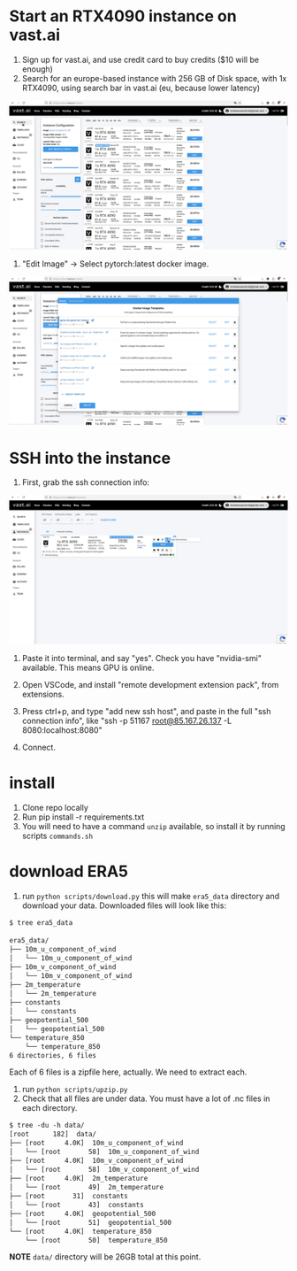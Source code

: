 # Start an RTX4090 instance on vast.ai

1. Sign up for vast.ai, and use credit card to buy credits ($10 will be enough)
1. Search for an europe-based instance with 256 GB of Disk space, with 1x RTX4090, using search bar in vast.ai (eu, because lower latency)

![alt text](vastai.png)

1. "Edit Image" -> Select pytorch:latest docker image. 

![alt text](pytorch.png)

# SSH into the instance

1. First, grab the ssh connection info:

![alt text](ssh.png)

1. Paste it into terminal, and say "yes". Check you have "nvidia-smi" available. This means GPU is online.

1. Open VSCode, and install "remote development extension pack", from extensions.

1. Press ctrl+p, and type "add new ssh host", and paste in the full "ssh connection info", like "ssh -p 51167 root@85.167.26.137 -L 8080:localhost:8080"

1. Connect.

# install

1. Clone repo locally
1. Run pip install -r requirements.txt
1. You will need to have a command `unzip` available, so install it by running scripts `commands.sh`

# download ERA5

1. run `python scripts/download.py` this will make `era5_data` directory and download your data. Downloaded files will look like this:

```
$ tree era5_data

era5_data/
├── 10m_u_component_of_wind
│   └── 10m_u_component_of_wind
├── 10m_v_component_of_wind
│   └── 10m_v_component_of_wind
├── 2m_temperature
│   └── 2m_temperature
├── constants
│   └── constants
├── geopotential_500
│   └── geopotential_500
└── temperature_850
    └── temperature_850
6 directories, 6 files
```
Each of 6 files is a zipfile here, actually. We need to extract each.

1. run `python scripts/upzip.py`
1. Check that all files are under data. You must have a lot of .nc files in each directory.

```
$ tree -du -h data/
[root      182]  data/
├── [root     4.0K]  10m_u_component_of_wind
│   └── [root       58]  10m_u_component_of_wind
├── [root     4.0K]  10m_v_component_of_wind
│   └── [root       58]  10m_v_component_of_wind
├── [root     4.0K]  2m_temperature
│   └── [root       49]  2m_temperature
├── [root       31]  constants
│   └── [root       43]  constants
├── [root     4.0K]  geopotential_500
│   └── [root       51]  geopotential_500
└── [root     4.0K]  temperature_850
    └── [root       50]  temperature_850
```

**NOTE** `data/` directory will be 26GB total at this point.

